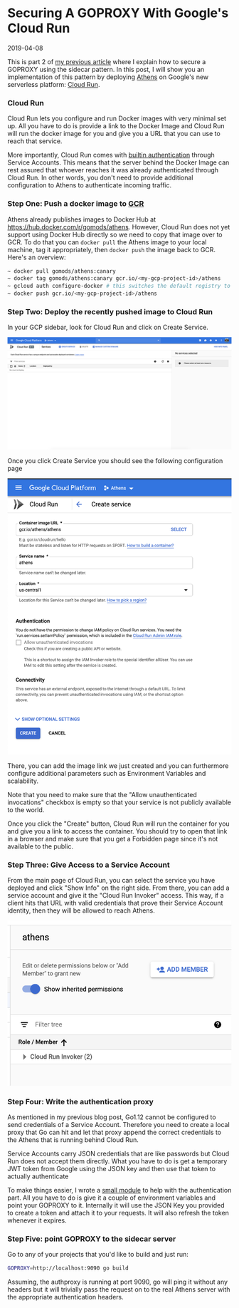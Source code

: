 # Securing A GOPROXY With Google's Cloud Run

2019-04-08

This is part 2 of [my previous article](https://marwan.io/blog/goproxy-auth) where I explain how to secure a GOPROXY using the sidecar pattern. In this post, I will show you an implementation of this pattern by deploying [Athens](https://github.com/gomods/athens) on Google's new serverless platform: [Cloud Run](https://cloud.google.com/blog/products/serverless/announcing-cloud-run-the-newest-member-of-our-serverless-compute-stack).

### Cloud Run

Cloud Run lets you configure and run Docker images with very minimal set up. All you have to do is provide a link to the Docker Image and Cloud Run will run the docker image for you and give you a URL that you can use to reach that service.

More importantly, Cloud Run comes with [builtin authentication](https://cloud.google.com/run/docs/securing/authenticating) through Service Accounts. This means that the server behind the Docker Image can rest assured that whoever reaches it was already authenticated through Cloud Run. In other words, you don't need to provide additional configuration to Athens to authenticate incoming traffic.

### Step One: Push a docker image to [GCR](https://cloud.google.com/container-registry/)

Athens already publishes images to Docker Hub at https://hub.docker.com/r/gomods/athens. However, Cloud Run does not yet support using Docker Hub directly so we need to copy that image over to GCR. To do that you can `docker pull` the Athens image to your local machine, tag it appropriately, then `docker push` the image back to GCR. Here's an overview:

```bash
~ docker pull gomods/athens:canary
~ docker tag gomods/athens:canary gcr.io/<my-gcp-project-id>/athens
~ gcloud auth configure-docker # this switches the default registry to GCR instead of Docker Hub
~ docker push gcr.io/<my-gcp-project-id>/athens
```

### Step Two: Deploy the recently pushed image to Cloud Run

In your GCP sidebar, look for Cloud Run and click on Create Service.

![CR Image](/public/cr1.png)

Once you click Create Service you should see the following configuration page

![CR Image](/public/cr2.png)

There, you can add the image link we just created and you can furthermore configure additional parameters such as Environment Variables and scalability.

Note that you need to make sure that the "Allow unauthenticated invocations" checkbox is empty so that your service is not publicly available to the world.

Once you click the "Create" button, Cloud Run will run the container for you and give you a link to access the container. You should try to open that link in a browser and make sure that you get a Forbidden page since it's not available to the public.

### Step Three: Give Access to a Service Account

From the main page of Cloud Run, you can select the service you have deployed and click "Show Info" on the right side. From there, you can add a service account and give it the "Cloud Run Invoker" access. This way, if a client hits that URL with valid credentials that prove their Service Account identity, then they will be allowed to reach Athens.

![CR Image](/public/cr3.png)

### Step Four: Write the authentication proxy

As mentioned in my previous blog post, Go1.12 cannot be configured to send credentials of a Service Account. Therefore you need to create a local proxy that Go can hit and let that proxy append the correct credentials to the Athens that is running behind Cloud Run.

Service Accounts carry JSON credentials that are like passwords but Cloud Run does not accept them directly. What you have to do is get a temporary JWT token from Google using the JSON key and then use that token to actually authenticate

To make things easier, I wrote a [small module](https://github.com/marwan-at-work/authproxy) to help with the authentication part. All you have to do is give it a couple of environment variables and point your GOPROXY to it. Internally it will use the JSON Key you provided to create a token and attach it to your requests. It will also refresh the token whenever it expires.

### Step Five: point GOPROXY to the sidecar server

Go to any of your projects that you'd like to build and just run:

```bash
GOPROXY=http://localhost:9090 go build
```

Assuming, the authproxy is running at port 9090, go will ping it without any headers but it will trivially pass the request on to the real Athens server with the appropriate authentication headers.
